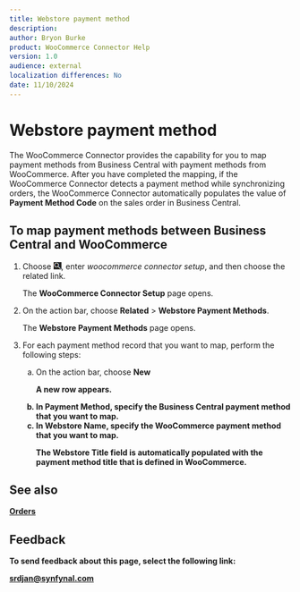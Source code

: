```yaml
---
title: Webstore payment method
description: 
author: Bryon Burke
product: WooCommerce Connector Help
version: 1.0
audience: external
localization differences: No
date: 11/10/2024
---
```


<!-- markdownlint-disable MD006 MD007 MD009 MD024 MD025 MD033 -->
<!--// cspell:ignore  markdownlint allowfullscreen keyframes webstore woocommerce -->

# Webstore payment method

The WooCommerce Connector provides the capability for you to map payment methods from Business Central with payment methods from WooCommerce. After you have completed the mapping, if the WooCommerce Connector detects a payment method while synchronizing orders, the WooCommerce Connector automatically populates the value of <b>Payment Method Code</b> on the sales order in Business Central.

## To map payment methods between Business Central and WooCommerce

1. Choose ![Lightbulb that opens the Tell Me feature.](media/ui-search/search_small.png "Tell me what you want to do"), enter <i>woocommerce connector setup</i>, and then choose the related link.

   The <b>WooCommerce Connector Setup</b> page opens.

1. On the action bar, choose <b>Related</b> > <b>Webstore Payment Methods</b>.

   The <b>Webstore Payment Methods</b> page opens.

1. For each payment method record that you want to map, perform the following steps:
   <ol type="a">
    <li>On the action bar, choose <b>New</b.<br>
     <p>A new row appears.</p></li>
    <li>In <b>Payment Method</b>, specify the Business Central payment method that you want to map.</li>
    <li>In <b>Webstore Name</b>, specify the WooCommerce payment method that you want to map.<br>
     <p>The <b>Webstore Title</b> field is automatically populated with the payment method title that is defined in WooCommerce.</p></li>
   </ol>

## See also

[Orders](orders.md)  

## Feedback

To send feedback about this page, select the following link:

[srdjan@synfynal.com](mailto:srdjan@synfynal.com?subject=Documentation%20Feedback%20Product%20Docs:%20webstore-payment-method)
